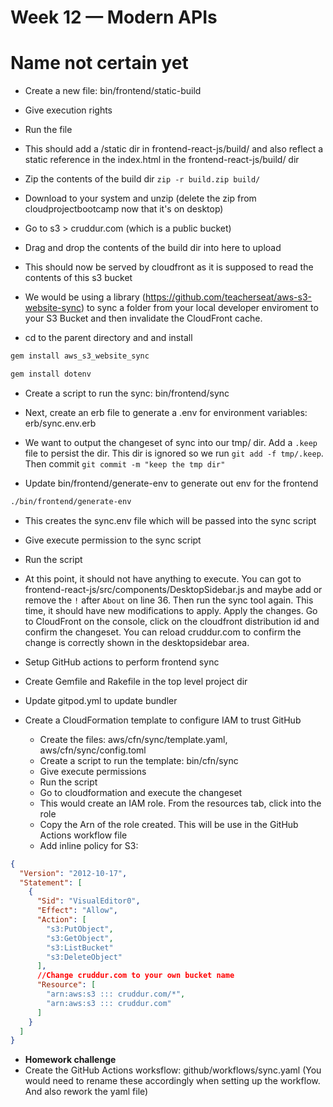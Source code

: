 # Week 12 — Modern APIs



# Name not certain yet

- Create a new file: bin/frontend/static-build
- Give execution rights
- Run the file
- This should add a /static dir in frontend-react-js/build/ and also reflect a static reference in the index.html in the frontend-react-js/build/ dir
- Zip the contents of the build dir `zip -r build.zip build/`
- Download to your system and unzip (delete the zip from cloudprojectbootcamp now that it's on desktop)
- Go to s3 > cruddur.com (which is a public bucket)
- Drag and drop the contents of the build dir into here to upload
- This should now be served by cloudfront as it is supposed to read the contents of this s3 bucket

- We would be using a library (https://github.com/teacherseat/aws-s3-website-sync) to sync a folder from your local developer enviroment to your S3 Bucket and then invalidate the CloudFront cache.

- cd to the parent directory and and install
```sh
gem install aws_s3_website_sync

gem install dotenv
```

- Create a script to run the sync: bin/frontend/sync
- Next, create an erb file to generate a .env for environment variables: erb/sync.env.erb
- We want to output the changeset of sync into our tmp/ dir. Add a `.keep` file to persist the dir. This dir is ignored so we run `git add -f tmp/.keep`. Then commit `git commit -m "keep the tmp dir"`

- Update bin/frontend/generate-env to generate out env for the frontend
```sh
./bin/frontend/generate-env
```
- This creates the sync.env file which will be passed into the sync script

- Give execute permission to the sync script

- Run the script

- At this point, it should not have anything to execute. You can got to frontend-react-js/src/components/DesktopSidebar.js and maybe add or remove the `!` after `About` on line 36. Then run the sync tool again. This time, it should have new modifications to apply. Apply the changes. Go to CloudFront on the console, click on the cloudfront distribution id and confirm the changeset. You can reload cruddur.com to confirm the change is correctly shown in the desktopsidebar area.

+ Setup GitHub actions to perform frontend sync

- Create Gemfile and Rakefile in the top level project dir

- Update gitpod.yml to update bundler

- Create a CloudFormation template to configure IAM to trust GitHub
  - Create the files: aws/cfn/sync/template.yaml, aws/cfn/sync/config.toml
  - Create a script to run the template: bin/cfn/sync
  - Give execute permissions
  - Run the script
  - Go to cloudformation and execute the changeset
  - This would create an IAM role. From the resources tab, click into the role
  - Copy the Arn of the role created. This will be use in the GitHub Actions workflow file
  - Add inline policy for S3:
```json
{
  "Version": "2012-10-17",
  "Statement": [
    {
      "Sid": "VisualEditor0",
      "Effect": "Allow",
      "Action": [
        "s3:PutObject",
        "s3:GetObject",
        "s3:ListBucket"
        "s3:DeleteObject"
      ],
      //Change cruddur.com to your own bucket name
      "Resource": [
        "arn:aws:s3 ::: cruddur.com/*",
        "arn:aws:s3 ::: cruddur.com"
      ]
    }
  ]
}
```

- **Homework challenge**
- Create the GitHub Actions worksflow: github/workflows/sync.yaml (You would need to rename these accordingly when setting up the workflow. And also rework the yaml file)